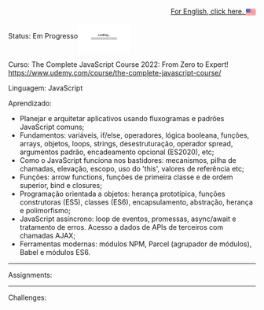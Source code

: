 <p align="right"><a href="README.md">For English, click here. <img src="img/us-flag.png" height="20" align="center"></a></p>

Status: Em Progresso<img src="img/loading.gif" height="60" align="middle"></img>
 
Curso: The Complete JavaScript Course 2022: From Zero to Expert! https://www.udemy.com/course/the-complete-javascript-course/

Linguagem: JavaScript

Aprendizado:
- Planejar e arquitetar aplicativos usando fluxogramas e padrões JavaScript comuns;
- Fundamentos: variáveis, if/else, operadores, lógica booleana, funções, arrays, objetos, loops, strings, desestruturação, operador spread, argumentos padrão, encadeamento opcional (ES2020), etc;
- Como o JavaScript funciona nos bastidores: mecanismos, pilha de chamadas, elevação, escopo, uso do 'this', valores de referência etc;
- Funções: arrow functions, funções de primeira classe e de ordem superior, bind e closures;
- Programação orientada a objetos: herança prototípica, funções construtoras (ES5), classes (ES6), encapsulamento, abstração, herança e polimorfismo;
- JavaScript assíncrono: loop de eventos, promessas, async/await e tratamento de erros. Acesso a dados de APIs de terceiros com chamadas AJAX;
- Ferramentas modernas: módulos NPM, Parcel (agrupador de módulos), Babel e módulos ES6.

------------------------------------------------------------------------------------------------------------------------------------------------------- 

 

Assignments:


------------------------------------------------------------------------------------------------------------------------------------------------------- 
 

Challenges:

 

 



 

